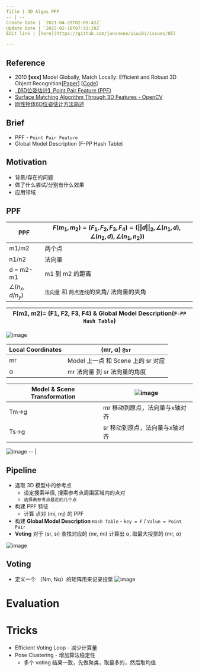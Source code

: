 ```yaml
---
Title | 3D Algos PPF
-- | --
Create Date | `2021-04-29T02:09:42Z`
Update Date | `2022-02-10T07:31:20Z`
Edit link | [here](https://github.com/junxnone/aiwiki/issues/85)

---
```

## Reference
- 2010 **[xxx]** Model Globally, Match Locally: Efficient and Robust 3D Object Recognition[[Paper](http://campar.in.tum.de/pub/drost2010CVPR/drost2010CVPR.pdf)] [[Code]()]
- [【6D位姿估计】Point Pair Feature (PPF)](https://zhuanlan.zhihu.com/p/94952276)
- [Surface Matching Algorithm Through 3D Features - OpenCV](https://docs.opencv.org/3.0-beta/modules/surface_matching/doc/surface_matching.html)
- [刚性物体6D位姿估计方法简述](https://www.hanchine.com/newInfo_131.html)


## Brief
- PPF - `Point Pair Feature`
- Global Model Description (F-PP Hash Table)



## Motivation
- 背景/存在的问题
- 做了什么尝试/分别有什么效果
- 应用领域

## PPF

PPF | $F(m_{1},m_{2})=(F_{1}, F_{2}, F_{3}, F_{4})=(\left\|\left\| d \right\| \right\|_{2}, \angle (n_{1},d), \angle (n_{2},d), \angle (n_{1},n_{2}))$
-- | --
m1/m2 | 两个点
n1/n2 | 法向量
d = m2-m1 | m1 到 m2 的距离
$\angle (n_{x},d/n_{y})$ | `法向量` 和 `两点连线`的夹角/ 法向量的夹角


F(m1, m2)= (F1, F2, F3, F4)    &   **Global Model Description(`F-PP Hash Table`)** | 
-- | 
![image](https://user-images.githubusercontent.com/2216970/116506313-96778f00-a8ef-11eb-8f18-ccad36ebc7bf.png)

Local Coordinates | (mr, α) `@sr`
-- | --
mr | Model 上一点  和 Scene 上的 sr 对应
α | mr 法向量 到 sr 法向量的角度

Model & Scene Transformation | ![image](https://user-images.githubusercontent.com/2216970/116509056-35eb5080-a8f5-11eb-9a68-81a3c636fd15.png)
-- | --
Tm->g | mr 移动到原点，法向量与x轴对齐 
Ts->g |  sr 移动到原点，法向量与x轴对齐

![image](https://user-images.githubusercontent.com/2216970/116509077-3f74b880-a8f5-11eb-8ea8-64d2c1ceba19.png)
-- |

## Pipeline
- 选取 3D 模型中的参考点
  - 设定搜索半径, 搜索参考点周围区域内的点对
  - `选择离参考点最近的几个点`
- 构建 PPF 特征
  - 计算 点对 (mi, mj) 的 PPF
- 构建 **Global Model Description** `Hash Table` - `key = F` / `Value = Point Pair`
- **Voting** 对于 (sr, si) 查找对应的 (mr, mi) 计算出 α, 取最大投票的 (mr, α)


![image](https://user-images.githubusercontent.com/2216970/116495688-fa8d5980-a8d5-11eb-8bf9-52409dda0db5.png)

## Voting
- 定义一个 （Nm, Nα）的矩阵用来记录投票
![image](https://user-images.githubusercontent.com/2216970/116511829-9ed4c780-a8f9-11eb-93b0-6fadb38045ac.png)

# Evaluation

# Tricks
- Efficient Voting Loop - 减少计算量
- Pose Clustering - 增加算法稳定性
  - 多个  voting 结果一致，先做聚类，取最多的，然后取均值
